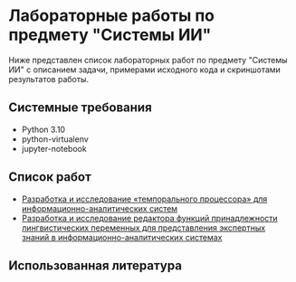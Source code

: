 # Лабораторные работы по предмету "Системы ИИ"

Ниже представлен список лабораторных работ по предмету "Системы ИИ" с описанием задачи, примерами исходного кода и
скриншотами результатов работы.

## Системные требования

* Python 3.10
* python-virtualenv
* jupyter-notebook

## Список работ

* [Разработка и исследование «темпорального процессора» для информационно-аналитических систем](./lab1-tempor)
* [Разработка и исследование редактора функций принадлежности лингвистических переменных для представления экспертных знаний в информационно-аналитических системах](./lab2-lng)

## Использованная литература
